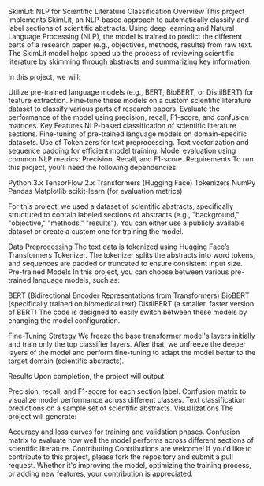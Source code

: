 SkimLit: NLP for Scientific Literature Classification
Overview
This project implements SkimLit, an NLP-based approach to automatically classify and label sections of scientific abstracts. Using deep learning and Natural Language Processing (NLP), the model is trained to predict the different parts of a research paper (e.g., objectives, methods, results) from raw text. The SkimLit model helps speed up the process of reviewing scientific literature by skimming through abstracts and summarizing key information.

In this project, we will:

Utilize pre-trained language models (e.g., BERT, BioBERT, or DistilBERT) for feature extraction.
Fine-tune these models on a custom scientific literature dataset to classify various parts of research papers.
Evaluate the performance of the model using precision, recall, F1-score, and confusion matrices.
Key Features
NLP-based classification of scientific literature sections.
Fine-tuning of pre-trained language models on domain-specific datasets.
Use of Tokenizers for text preprocessing.
Text vectorization and sequence padding for efficient model training.
Model evaluation using common NLP metrics: Precision, Recall, and F1-score.
Requirements
To run this project, you'll need the following dependencies:

Python 3.x
TensorFlow 2.x
Transformers (Hugging Face)
Tokenizers
NumPy
Pandas
Matplotlib
scikit-learn (for evaluation metrics)

For this project, we used a dataset of scientific abstracts, specifically structured to contain labeled sections of abstracts (e.g., "background," "objective," "methods," "results"). You can either use a publicly available dataset or create a custom one for training the model.

Data Preprocessing
The text data is tokenized using Hugging Face’s Transformers Tokenizer. The tokenizer splits the abstracts into word tokens, and sequences are padded or truncated to ensure consistent input size.
Pre-trained Models
In this project, you can choose between various pre-trained language models, such as:

BERT (Bidirectional Encoder Representations from Transformers)
BioBERT (specifically trained on biomedical text)
DistilBERT (a smaller, faster version of BERT)
The code is designed to easily switch between these models by changing the model configuration.

Fine-Tuning Strategy
We freeze the base transformer model's layers initially and train only the top classifier layers. After that, we unfreeze the deeper layers of the model and perform fine-tuning to adapt the model better to the target domain (scientific abstracts).

Results
Upon completion, the project will output:

Precision, recall, and F1-score for each section label.
Confusion matrix to visualize model performance across different classes.
Text classification predictions on a sample set of scientific abstracts.
Visualizations
The project will generate:

Accuracy and loss curves for training and validation phases.
Confusion matrix to evaluate how well the model performs across different sections of scientific literature.
Contributing
Contributions are welcome! If you'd like to contribute to this project, please fork the repository and submit a pull request. Whether it's improving the model, optimizing the training process, or adding new features, your contribution is appreciated.
